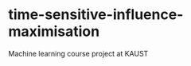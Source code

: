 time-sensitive-influence-maximisation
=====================================

Machine learning course project at KAUST
